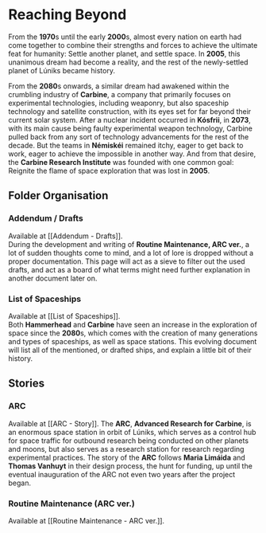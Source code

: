 # Reaching Beyond
From the **1970**s until the early **2000**s, almost every nation on earth had come together to combine their strengths and forces to achieve the ultimate feat for humanity: Settle another planet, and settle space. In **2005**, this unanimous dream had become a reality, and the rest of the newly-settled planet of Lúniks became history.

From the **2080**s onwards, a similar dream had awakened within the crumbling industry of **Carbine**, a company that primarily focuses on experimental technologies, including weaponry, but also spaceship technology and satellite construction, with its eyes set for far beyond their current solar system. After a nuclear incident occurred in **Kósfrii**, in **2073**, with its main cause being faulty experimental weapon technology, Carbine pulled back from any sort of technology advancements for the rest of the decade. But the teams in **Némiskéi** remained itchy, eager to get back to work, eager to achieve the impossible in another way. And from that desire, the **Carbine Research Institute** was founded with one common goal: Reignite the flame of space exploration that was lost in **2005**.

## Folder Organisation
### Addendum / Drafts
Available at [[Addendum - Drafts]]. \
During the development and writing of **Routine Maintenance, ARC ver.**, a lot of sudden thoughts come to mind, and a lot of lore is dropped without a proper documentation. This page will act as a sieve to filter out the used drafts, and act as a board of what terms might need further explanation in another document later on.

### List of Spaceships
Available at [[List of Spaceships]]. \
Both **Hammerhead** and **Carbine** have seen an increase in the exploration of space since the **2080**s, which comes with the creation of many generations and types of spaceships, as well as space stations. This evolving document will list all of the mentioned, or drafted ships, and explain a little bit of their history.

## Stories
### ARC
Available at [[ARC - Story]]. The **ARC**, **Advanced Research for Carbine**, is an enormous space station in orbit of Lúniks, which serves as a control hub for space traffic for outbound research being conducted on other planets and moons, but also serves as a research station for research regarding experimental practices. The story of the **ARC** follows **Maria Limáida** and **Thomas Vanhuyt** in their design process, the hunt for funding, up until the eventual inauguration of the ARC not even two years after the project began. 

### Routine Maintenance (ARC ver.)
Available at [[Routine Maintenance - ARC ver.]]. 